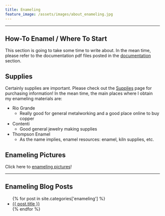 ```yaml
---
title: Enameling 
feature_image: /assets/images/about_enameling.jpg
---
```


* * * 

## How-To Enamel / Where To Start

This section is going to take some time to write about. In the mean
time, please refer to the documentation pdf files posted in the
[documentation](documents) section. 

## Supplies

Certainly supplies are important. Please check out the [Supplies](suppliers) page for purchasing information! 
In the mean time, the main places where I obtain my enameling materials
are:
* Rio Grande
    * Really good for general metalworking and a good place online to
      buy copper
* Contenti
    * Good general jewelry making supplies
* Thompson Enamel
    * As the name implies, enamel resources: enamel, kiln supplies, etc.

## Enameling Pictures

Click here to [enameling pictures](pictures)! 

* * * 

## Enameling Blog Posts

<ul>
{% for post in site.categories['enameling'] %}
    <li>
      <a href="{{ post.url }}">{{ post.title }}</a>
    </li>
{% endfor %}
</ul>
